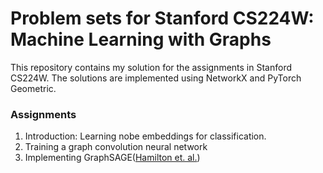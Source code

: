 Problem sets for Stanford CS224W: Machine Learning with Graphs
==============================================================
This repository contains my solution for the assignments in Stanford CS224W. The solutions are implemented using NetworkX and PyTorch Geometric.

### Assignments

1. Introduction: Learning nobe embeddings for classification.
2. Training a graph convolution neural network
3. Implementing GraphSAGE([Hamilton et. al.](https://arxiv.org/abs/1706.02216))
